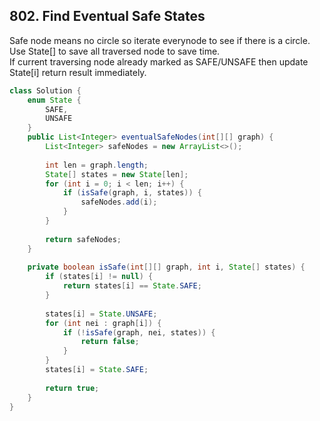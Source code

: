 ## 802. Find Eventual Safe States



Safe node means no circle so iterate everynode to see if there is a circle.  
Use State[] to save all traversed node to save time.     
  If current traversing node already marked as SAFE/UNSAFE then update State[i] return result immediately.

```java
class Solution {
    enum State {
        SAFE,
        UNSAFE
    }
    public List<Integer> eventualSafeNodes(int[][] graph) {
        List<Integer> safeNodes = new ArrayList<>();
        
        int len = graph.length;        
        State[] states = new State[len];
        for (int i = 0; i < len; i++) {
            if (isSafe(graph, i, states)) {
                safeNodes.add(i);
            }
        }
        
        return safeNodes;
    }
    
    private boolean isSafe(int[][] graph, int i, State[] states) {
        if (states[i] != null) {
            return states[i] == State.SAFE;
        }
        
        states[i] = State.UNSAFE;
        for (int nei : graph[i]) {
            if (!isSafe(graph, nei, states)) {
                return false;
            }
        }
        states[i] = State.SAFE;
        
        return true;        
    }
}
```
